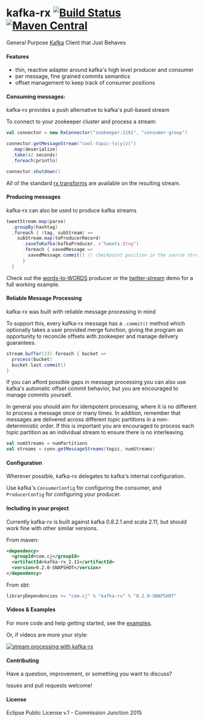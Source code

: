 # kafka-rx [![Build Status](https://travis-ci.org/cjdev/kafka-rx.svg)](https://travis-ci.org/cjdev/kafka-rx) [![Maven Central](https://img.shields.io/maven-central/v/com.cj/kafka-rx_2.10.svg)](http://search.maven.org/#search%7Cgav%7C1%7Cg%3A%22com.cj%22%20AND%20a%3A%22kafka-rx_2.10%22)

General Purpose [Kafka](https://kafka.apache.org) Client that Just Behaves

#### Features

- thin, reactive adapter around kafka's high level producer and consumer
- per message, fine grained commits semantics
- offset management to keep track of consumer positions

#### Consuming messages:

kafka-rx provides a push alternative to kafka's pull-based stream

To connect to your zookeeper cluster and process a stream:

```scala
val connector = new RxConnector("zookeeper:2181", "consumer-group")

connector.getMessageStream("cool-topic-(x|y|z)")
  .map(deserialize)
  .take(42 seconds)
  .foreach(println)

connector.shutdown()
```

All of the standard [rx transforms](http://rxmarbles.com/) are available on the resulting stream.

#### Producing messages

kafka-rx can also be used to produce kafka streams

```scala
tweetStream.map(parse)
  .groupBy(hashtag)
  .foreach { (tag, subStream) =>
    subStream.map(toProducerRecord)
      .saveToKafka(kafkaProducer, s"tweets.$tag")
      .foreach { savedMessage =>
        savedMessage.commit() // checkpoint position in the source stream
      }
  }
```

Check out the [words-to-WORDS](examples/TopicTransformProducer.scala) producer or the [twitter-stream](examples/twitter-stream) demo for a full working example.

#### Reliable Message Processing

kafka-rx was built with reliable message processing in mind

To support this, every kafka-rx message has a `.commit()` method which optionally takes a user provided merge function, giving the program an opportunity to reconcile offsets with zookeeper and manage delivery guarantees.

```scala
stream.buffer(23).foreach { bucket =>
  process(bucket)
  bucket.last.commit()
}
```

If you can afford possible gaps in message processing you can also use kafka's automatic offset commit behavior, but you are encouraged to manage commits yourself.

In general you should aim for idempotent processing, where it is no different to process a message once or many times. In addition, remember that messages are delivered across different topic partitions in a non-deterministic order. If this is important you are encouraged to process each topic partition as an individual stream to ensure there is no interleaving.

```scala
val numStreams = numPartitions
val streams = conn.getMessageStreams(topic, numStreams)
```

#### Configuration

Wherever possible, kafka-rx delegates to kafka's internal configuration.

Use kafka's `ConsumerConfig` for configuring the consumer, and `ProducerConfig` for configuring your producer.

#### Including in your project

Currently kafka-rx is built against kafka 0.8.2.1 and scala 2.11, but should work fine with other similar versions.

From maven:

```xml
<dependency>
  <groupId>com.cj</groupId>
  <artifactId>kafka-rx_2.11</artifactId>
  <version>0.2.0-SNAPSHOT</version>
</dependency>
```

From sbt:

```scala
libraryDependencies += "com.cj" % "kafka-rx" % "0.2.0-SNAPSHOT"
```

#### Videos & Examples

For more code and help getting started, see the [examples](examples/).

Or, if videos are more your style:

[![stream processing with kafka-rx](http://img.youtube.com/vi/S-Ynyel9pkk/0.jpg)](http://www.youtube.com/watch?v=S-Ynyel9pkk)

#### Contributing

Have a question, improvement, or something you want to discuss?

Issues and pull requests welcome!

#### License

Eclipse Public License v.1 - Commission Junction 2015
